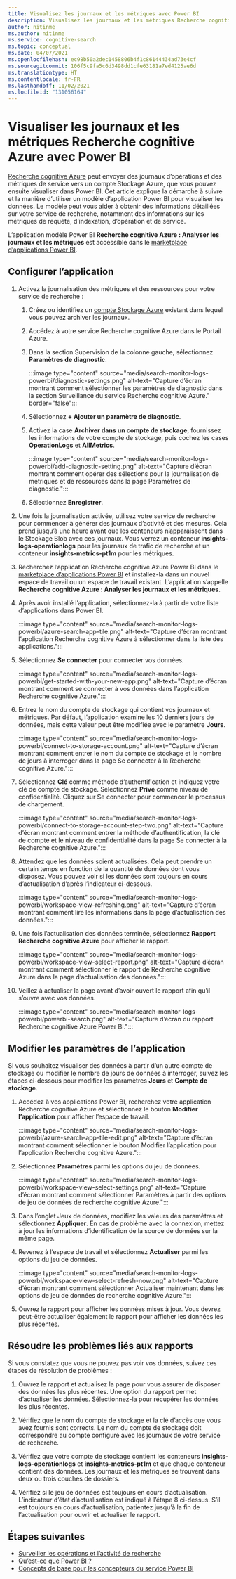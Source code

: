 ```yaml
---
title: Visualisez les journaux et les métriques avec Power BI
description: Visualisez les journaux et les métriques Recherche cognitive Azure avec Power BI.
author: nitinme
ms.author: nitinme
ms.service: cognitive-search
ms.topic: conceptual
ms.date: 04/07/2021
ms.openlocfilehash: ec98b50a2dec1458806b4f1c86144434ad73e4cf
ms.sourcegitcommit: 106f5c9fa5c6d3498dd1cfe63181a7ed4125ae6d
ms.translationtype: HT
ms.contentlocale: fr-FR
ms.lasthandoff: 11/02/2021
ms.locfileid: "131056164"
---
```

# <a name="visualize-azure-cognitive-search-logs-and-metrics-with-power-bi"></a>Visualiser les journaux et les métriques Recherche cognitive Azure avec Power BI

[Recherche cognitive Azure](./search-what-is-azure-search.md) peut envoyer des journaux d’opérations et des métriques de service vers un compte Stockage Azure, que vous pouvez ensuite visualiser dans Power BI. Cet article explique la démarche à suivre et la manière d’utiliser un modèle d’application Power BI pour visualiser les données. Le modèle peut vous aider à obtenir des informations détaillées sur votre service de recherche, notamment des informations sur les métriques de requête, d’indexation, d’opération et de service.

L’application modèle Power BI **Recherche cognitive Azure : Analyser les journaux et les métriques** est accessible dans le [marketplace d’applications Power BI](https://appsource.microsoft.com/marketplace/apps).

## <a name="set-up-the-app"></a>Configurer l’application

1. Activez la journalisation des métriques et des ressources pour votre service de recherche :

    1. Créez ou identifiez un [compte Stockage Azure](../storage/common/storage-account-create.md) existant dans lequel vous pouvez archiver les journaux.
    1. Accédez à votre service Recherche cognitive Azure dans le Portail Azure.
    1. Dans la section Supervision de la colonne gauche, sélectionnez **Paramètres de diagnostic**.

        :::image type="content" source="media/search-monitor-logs-powerbi/diagnostic-settings.png" alt-text="Capture d’écran montrant comment sélectionner les paramètres de diagnostic dans la section Surveillance du service Recherche cognitive Azure." border="false":::

    1. Sélectionnez **+ Ajouter un paramètre de diagnostic**.
    1. Activez la case **Archiver dans un compte de stockage**, fournissez les informations de votre compte de stockage, puis cochez les cases **OperationLogs** et **AllMetrics**.

        :::image type="content" source="media/search-monitor-logs-powerbi/add-diagnostic-setting.png" alt-text="Capture d’écran montrant comment opérer des sélections pour la journalisation de métriques et de ressources dans la page Paramètres de diagnostic.":::
    1. Sélectionnez **Enregistrer**.

1. Une fois la journalisation activée, utilisez votre service de recherche pour commencer à générer des journaux d’activité et des mesures. Cela prend jusqu’à une heure avant que les conteneurs n’apparaissent dans le Stockage Blob avec ces journaux. Vous verrez un conteneur **insights-logs-operationlogs** pour les journaux de trafic de recherche et un conteneur **insights-metrics-pt1m** pour les métriques.

1. Recherchez l’application Recherche cognitive Azure Power BI dans le [marketplace d’applications Power BI](https://appsource.microsoft.com/marketplace/apps) et installez-la dans un nouvel espace de travail ou un espace de travail existant. L’application s’appelle **Recherche cognitive Azure : Analyser les journaux et les métriques**.

1. Après avoir installé l’application, sélectionnez-la à partir de votre liste d’applications dans Power BI.

    :::image type="content" source="media/search-monitor-logs-powerbi/azure-search-app-tile.png" alt-text="Capture d’écran montrant l’application Recherche cognitive Azure à sélectionner dans la liste des applications.":::

1. Sélectionnez **Se connecter** pour connecter vos données.

    :::image type="content" source="media/search-monitor-logs-powerbi/get-started-with-your-new-app.png" alt-text="Capture d’écran montrant comment se connecter à vos données dans l’application Recherche cognitive Azure.":::

1. Entrez le nom du compte de stockage qui contient vos journaux et métriques. Par défaut, l’application examine les 10 derniers jours de données, mais cette valeur peut être modifiée avec le paramètre **Jours**.

    :::image type="content" source="media/search-monitor-logs-powerbi/connect-to-storage-account.png" alt-text="Capture d’écran montrant comment entrer le nom du compte de stockage et le nombre de jours à interroger dans la page Se connecter à la Recherche cognitive Azure.":::

1. Sélectionnez **Clé** comme méthode d’authentification et indiquez votre clé de compte de stockage. Sélectionnez **Privé** comme niveau de confidentialité. Cliquez sur Se connecter pour commencer le processus de chargement.

    :::image type="content" source="media/search-monitor-logs-powerbi/connect-to-storage-account-step-two.png" alt-text="Capture d’écran montrant comment entrer la méthode d’authentification, la clé de compte et le niveau de confidentialité dans la page Se connecter à la Recherche cognitive Azure.":::

1. Attendez que les données soient actualisées. Cela peut prendre un certain temps en fonction de la quantité de données dont vous disposez. Vous pouvez voir si les données sont toujours en cours d’actualisation d’après l’indicateur ci-dessous.

    :::image type="content" source="media/search-monitor-logs-powerbi/workspace-view-refreshing.png" alt-text="Capture d’écran montrant comment lire les informations dans la page d’actualisation des données.":::

1. Une fois l’actualisation des données terminée, sélectionnez **Rapport Recherche cognitive Azure** pour afficher le rapport.

    :::image type="content" source="media/search-monitor-logs-powerbi/workspace-view-select-report.png" alt-text="Capture d’écran montrant comment sélectionner le rapport de Recherche cognitive Azure dans la page d’actualisation des données.":::

1. Veillez à actualiser la page avant d’avoir ouvert le rapport afin qu’il s’ouvre avec vos données.

    :::image type="content" source="media/search-monitor-logs-powerbi/powerbi-search.png" alt-text="Capture d’écran du rapport Recherche cognitive Azure Power BI.":::

## <a name="modify-app-parameters"></a>Modifier les paramètres de l’application

Si vous souhaitez visualiser des données à partir d’un autre compte de stockage ou modifier le nombre de jours de données à interroger, suivez les étapes ci-dessous pour modifier les paramètres **Jours** et **Compte de stockage**.

1. Accédez à vos applications Power BI, recherchez votre application Recherche cognitive Azure et sélectionnez le bouton **Modifier l’application** pour afficher l’espace de travail.

    :::image type="content" source="media/search-monitor-logs-powerbi/azure-search-app-tile-edit.png" alt-text="Capture d’écran montrant comment sélectionner le bouton Modifier l’application pour l’application Recherche cognitive Azure.":::

1. Sélectionnez **Paramètres** parmi les options du jeu de données.

    :::image type="content" source="media/search-monitor-logs-powerbi/workspace-view-select-settings.png" alt-text="Capture d’écran montrant comment sélectionner Paramètres à partir des options de jeu de données de recherche cognitive Azure.":::

1. Dans l’onglet Jeux de données, modifiez les valeurs des paramètres et sélectionnez **Appliquer**. En cas de problème avec la connexion, mettez à jour les informations d’identification de la source de données sur la même page.

1. Revenez à l’espace de travail et sélectionnez **Actualiser** parmi les options du jeu de données.

    :::image type="content" source="media/search-monitor-logs-powerbi/workspace-view-select-refresh-now.png" alt-text="Capture d’écran montrant comment sélectionner Actualiser maintenant dans les options de jeu de données de recherche cognitive Azure.":::

1. Ouvrez le rapport pour afficher les données mises à jour. Vous devrez peut-être actualiser également le rapport pour afficher les données les plus récentes.

## <a name="troubleshooting-report-issues"></a>Résoudre les problèmes liés aux rapports

Si vous constatez que vous ne pouvez pas voir vos données, suivez ces étapes de résolution de problèmes :

1. Ouvrez le rapport et actualisez la page pour vous assurer de disposer des données les plus récentes. Une option du rapport permet d’actualiser les données. Sélectionnez-la pour récupérer les données les plus récentes.

1. Vérifiez que le nom du compte de stockage et la clé d’accès que vous avez fournis sont corrects. Le nom du compte de stockage doit correspondre au compte configuré avec les journaux de votre service de recherche.

1. Vérifiez que votre compte de stockage contient les conteneurs **insights-logs-operationlogs** et **insights-metrics-pt1m** et que chaque conteneur contient des données. Les journaux et les métriques se trouvent dans deux ou trois couches de dossiers.

1. Vérifiez si le jeu de données est toujours en cours d’actualisation. L’indicateur d’état d’actualisation est indiqué à l’étape 8 ci-dessus. S’il est toujours en cours d’actualisation, patientez jusqu’à la fin de l’actualisation pour ouvrir et actualiser le rapport.

## <a name="next-steps"></a>Étapes suivantes

+ [Surveiller les opérations et l’activité de recherche](search-monitor-usage.md)
+ [Qu’est-ce que Power BI ?](/power-bi/fundamentals/power-bi-overview)
+ [Concepts de base pour les concepteurs du service Power BI](/power-bi/service-basic-concepts)